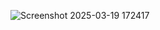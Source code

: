 

![Screenshot 2025-03-19 172417](https://github.com/user-attachments/assets/d23a904e-fdee-4aaa-9243-4c2254858a71)
